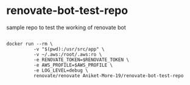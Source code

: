 # renovate-bot-test-repo

sample repo to test the working of renovate bot

```console

docker run --rm \
          -v "$(pwd):/usr/src/app" \
          -v ~/.aws:/root/.aws:ro \
          -e RENOVATE_TOKEN=$RENOVATE_TOKEN \
          -e AWS_PROFILE=$AWS_PROFILE \
          -e LOG_LEVEL=debug \
          renovate/renovate Aniket-More-19/renovate-bot-test-repo

```
